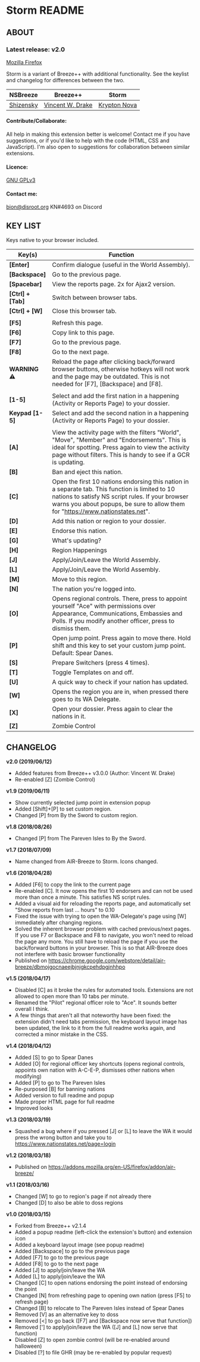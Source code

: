 # Storm README



## ABOUT

### Latest release: **v2.0**
[Mozilla Firefox](https://addons.mozilla.org/en-US/firefox/addon/storm-ns/)<br>

Storm is a variant of Breeze++ with additional functionality. See the keylist and changelog for differences between the two.

| NSBreeze  | Breeze++         | Storm   |
|-----------|------------------|--------------|
| [Shizensky](http://nationstates.net/Shizensky) | [Vincent W. Drake](https://www.nationstates.net/nation=vincent_drake) | [Krypton Nova](https://www.nationstates.net/nation=krypton_nova) |

#### **Contribute/Collaborate:**
All help in making this extension better is welcome! Contact me if you have suggestions, or if you'd like to help with the code (HTML, CSS and JavaScript). I'm also open to suggestions for collaboration between similar extensions.

#### **Licence:**
[GNU GPLv3](https://www.gnu.org/licenses/gpl.html)

#### **Contact me:**

[bion@disroot.org](mailto:bion@disroot.org?Subject=Storm)
KN#4693 on Discord



## KEY LIST


Keys native to your browser included.


| **Key(s)** | Function |
| --- | --- |
| **[Enter]** | Confirm dialogue (useful in the World Assembly). |
| **[Backspace]** | Go to the previous page. |
| **[Spacebar]** | View the reports page. 2x for Ajax2 version. |
| **[Ctrl] + [Tab]** | Switch between browser tabs. |
| **[Ctrl] + [W]** | Close this browser tab. |
|  |  |
| **[F5]** | Refresh this page. |
| **[F6]** | Copy link to this page. |
| **[F7]** | Go to the previous page. |
| **[F8]** | Go to the next page. |
| **WARNING ⚠** | Reload the page after clicking back/forward browser buttons, otherwise hotkeys will not work and the page may be outdated. This is not needed for [F7], [Backspace] and [F8]. |
|  |  |
| **[1-5]** | Select and add the first nation in a happening (Activity or Reports Page) to your dossier. |
| **Keypad [1-5]** | Select and add the second nation in a happening (Activity or Reports Page) to your dossier. |
|  |  |
| **[A]** | View the activity page with the filters "World", "Move", "Member" and "Endorsements". This is ideal for spotting. Press again to view the activity page without filters. This is handy to see if a GCR is updating. |
| **[B]** | Ban and eject this nation. |
| **[C]** | Open the first 10 nations endorsing this nation in a separate tab. This function is limited to 10 nations to satisfy NS script rules. If your browser warns you about popups, be sure to allow them for "https://www.nationstates.net". |
| **[D]** | Add this nation or region to your dossier. |
| **[E]** | Endorse this nation. |
| **[G]** | What's updating? |
| **[H]** | Region Happenings |
| **[J]** | Apply/Join/Leave the World Assembly. |
| **[L]** | Apply/Join/Leave the World Assembly. |
| **[M]** | Move to this region. |
| **[N]** | The nation you're logged into. |
| **[O]** | Opens regional controls. There, press to appoint yourself "Ace" with permissions over Appearance, Communications, Embassies and Polls. If you modify another officer, press to dismiss them. |
| **[P]** | Open jump point. Press again to move there. Hold shift and this key to set your custom jump point. Default: Spear Danes. |
| **[S]** | Prepare Switchers (press 4 times). |
| **[T]** | Toggle Templates on and off. |
| **[U]** | A quick way to check if your nation has updated. |
| **[W]** | Opens the region you are in, when pressed there goes to its WA Delegate. |
| **[X]** | Open your dossier. Press again to clear the nations in it. |
| **[Z]** | Zombie Control |





 

## CHANGELOG

**v2.0 (2019/06/12)**

* Added features from Breeze++ v3.0.0 (Author: Vincent W. Drake)
* Re-enabled [Z] (Zombie Control)


**v1.9 (2019/06/11)**

* Show currently selected jump point in extension popup
* Added [Shift]+[P] to set custom region.
* Changed [P] from By the Sword to custom region.


**v1.8 (2018/08/26)**

* Changed [P] from The Pareven Isles to By the Sword.


**v1.7 (2018/07/09)**

* Name changed from AIR-Breeze to Storm. Icons changed.


**v1.6 (2018/04/28)**

* Added [F6] to copy the link to the current page
* Re-enabled [C]. It now opens the first 10 endorsers and can not be used more than once a minute. This satisfies NS script rules.
* Added a visual aid for reloading the reports page, and automatically set "Show reports from last ... hours" to 0.10
* Fixed the issue with trying to open the WA-Delegate's page using [W] immediately after changing regions.
* Solved the inherent browser problem with cached previous/next pages. If you use F7 or Backspace and F8 to navigate, you won't need to reload the page any more. You still have to reload the page if you use the back/forward buttons in your browser. This is so that AIR-Breeze does not interfere with basic browser functionality
* Published on https://chrome.google.com/webstore/detail/air-breeze/dbmojgocnaeejbjnjgkcpehdpgjnhhpo


**v1.5 (2018/04/17)**

* Disabled [C] as it broke the rules for automated tools. Extensions are not allowed to open more than 10 tabs per minute.
* Renamed the "Pilot" regional officer role to "Ace". It sounds better overall I think.
* A few things that aren't all that noteworthy have been fixed: the extension didn't need tabs permission, the keyboard layout image has been updated, the link to it from the full readme works again, and corrected a minor mistake in the CSS.


**v1.4 (2018/04/12)**

* Added [S] to go to Spear Danes
* Added [O] for regional officer key shortcuts (opens regional controls, appoints own nation with A-C-E-P, dismisses other nations when modifying)
* Added [P] to go to The Pareven Isles
* Re-purposed [B] for banning nations
* Added version to full readme and popup
* Made proper HTML page for full readme
* Improved looks


**v1.3 (2018/03/19)**

* Squashed a bug where if you pressed [J] or [L] to leave the WA it would press the wrong button and take you to https://www.nationstates.net/page=login


**v1.2 (2018/03/18)**

* Published on https://addons.mozilla.org/en-US/firefox/addon/air-breeze/


**v1.1 (2018/03/16)**

* Changed [W] to go to region's page if not already there
* Changed [D] to also be able to doss regions


**v1.0 (2018/03/15)**

* Forked from Breeze++ v2.1.4
* Added a popup readme (left-click the extension's button) and extension icon
* Added a keyboard layout image (see popup readme)
* Added [Backspace] to go to the previous page
* Added [F7] to go to the previous page
* Added [F8] to go to the next page
* Added [J] to apply/join/leave the WA
* Added [L] to apply/join/leave the WA
* Changed [C] to open nations endorsing the point instead of endorsing the point
* Changed [N] from refreshing page to opening own nation (press [F5] to refresh page)
* Changed [B] to relocate to The Pareven Isles instead of Spear Danes
* Removed [V] as an alternative key to doss
* Removed [<] to go back ([F7] and [Backspace now serve that function])
* Removed ['] to apply/join/leave the WA ([J] and [L] now serve that function)
* Disabled [Z] to open zombie control (will be re-enabled around halloween)
* Disabled [?] to file GHR (may be re-enabled by popular request)
